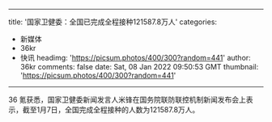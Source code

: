 
---
title: '国家卫健委：全国已完成全程接种121587.8万人'
categories: 
 - 新媒体
 - 36kr
 - 快讯
headimg: 'https://picsum.photos/400/300?random=441'
author: 36kr
comments: false
date: Sat, 08 Jan 2022 09:50:53 GMT
thumbnail: 'https://picsum.photos/400/300?random=441'
---

<div>   
36 氪获悉，国家卫健委新闻发言人米锋在国务院联防联控机制新闻发布会上表示，截至1月7日，全国完成全程接种的人数为121587.8万人。  
</div>
            
